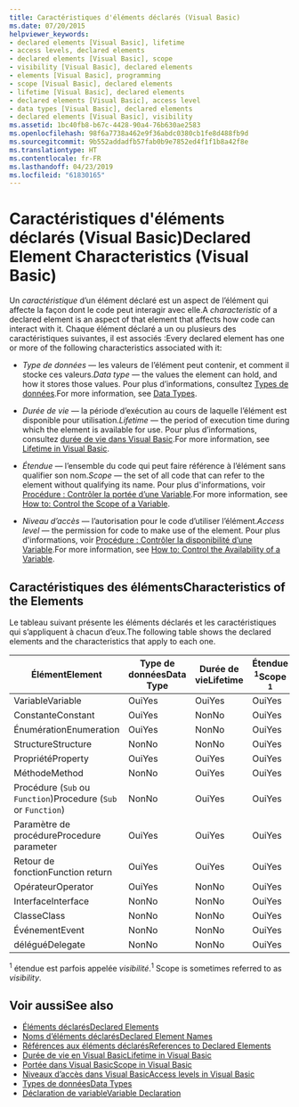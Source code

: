 ```yaml
---
title: Caractéristiques d'éléments déclarés (Visual Basic)
ms.date: 07/20/2015
helpviewer_keywords:
- declared elements [Visual Basic], lifetime
- access levels, declared elements
- declared elements [Visual Basic], scope
- visibility [Visual Basic], declared elements
- elements [Visual Basic], programming
- scope [Visual Basic], declared elements
- lifetime [Visual Basic], declared elements
- declared elements [Visual Basic], access level
- data types [Visual Basic], declared elements
- declared elements [Visual Basic], visibility
ms.assetid: 1bc40fb8-b67c-4428-90a4-76b630ae2583
ms.openlocfilehash: 98f6a7738a462e9f36abdc0380cb1fe8d488fb9d
ms.sourcegitcommit: 9b552addadfb57fab0b9e7852ed4f1f1b8a42f8e
ms.translationtype: HT
ms.contentlocale: fr-FR
ms.lasthandoff: 04/23/2019
ms.locfileid: "61830165"
---
```

# <a name="declared-element-characteristics-visual-basic"></a><span data-ttu-id="b2453-102">Caractéristiques d'éléments déclarés (Visual Basic)</span><span class="sxs-lookup"><span data-stu-id="b2453-102">Declared Element Characteristics (Visual Basic)</span></span>
<span data-ttu-id="b2453-103">Un *caractéristique* d’un élément déclaré est un aspect de l’élément qui affecte la façon dont le code peut interagir avec elle.</span><span class="sxs-lookup"><span data-stu-id="b2453-103">A *characteristic* of a declared element is an aspect of that element that affects how code can interact with it.</span></span> <span data-ttu-id="b2453-104">Chaque élément déclaré a un ou plusieurs des caractéristiques suivantes, il est associés :</span><span class="sxs-lookup"><span data-stu-id="b2453-104">Every declared element has one or more of the following characteristics associated with it:</span></span>  
  
- <span data-ttu-id="b2453-105">*Type de données* — les valeurs de l’élément peut contenir, et comment il stocke ces valeurs.</span><span class="sxs-lookup"><span data-stu-id="b2453-105">*Data type* — the values the element can hold, and how it stores those values.</span></span> <span data-ttu-id="b2453-106">Pour plus d’informations, consultez [Types de données](../../../../visual-basic/language-reference/data-types/index.md).</span><span class="sxs-lookup"><span data-stu-id="b2453-106">For more information, see [Data Types](../../../../visual-basic/language-reference/data-types/index.md).</span></span>  
  
- <span data-ttu-id="b2453-107">*Durée de vie* — la période d’exécution au cours de laquelle l’élément est disponible pour utilisation.</span><span class="sxs-lookup"><span data-stu-id="b2453-107">*Lifetime* — the period of execution time during which the element is available for use.</span></span> <span data-ttu-id="b2453-108">Pour plus d’informations, consultez [durée de vie dans Visual Basic](../../../../visual-basic/programming-guide/language-features/declared-elements/lifetime.md).</span><span class="sxs-lookup"><span data-stu-id="b2453-108">For more information, see [Lifetime in Visual Basic](../../../../visual-basic/programming-guide/language-features/declared-elements/lifetime.md).</span></span>  
  
- <span data-ttu-id="b2453-109">*Étendue* — l’ensemble du code qui peut faire référence à l’élément sans qualifier son nom.</span><span class="sxs-lookup"><span data-stu-id="b2453-109">*Scope* — the set of all code that can refer to the element without qualifying its name.</span></span> <span data-ttu-id="b2453-110">Pour plus d'informations, voir [Procédure : Contrôler la portée d’une Variable](../../../../visual-basic/programming-guide/language-features/declared-elements/how-to-control-the-scope-of-a-variable.md).</span><span class="sxs-lookup"><span data-stu-id="b2453-110">For more information, see [How to: Control the Scope of a Variable](../../../../visual-basic/programming-guide/language-features/declared-elements/how-to-control-the-scope-of-a-variable.md).</span></span>  
  
- <span data-ttu-id="b2453-111">*Niveau d’accès* — l’autorisation pour le code d’utiliser l’élément.</span><span class="sxs-lookup"><span data-stu-id="b2453-111">*Access level* — the permission for code to make use of the element.</span></span> <span data-ttu-id="b2453-112">Pour plus d'informations, voir [Procédure : Contrôler la disponibilité d’une Variable](../../../../visual-basic/programming-guide/language-features/declared-elements/how-to-control-the-availability-of-a-variable.md).</span><span class="sxs-lookup"><span data-stu-id="b2453-112">For more information, see [How to: Control the Availability of a Variable](../../../../visual-basic/programming-guide/language-features/declared-elements/how-to-control-the-availability-of-a-variable.md).</span></span>  
  
## <a name="characteristics-of-the-elements"></a><span data-ttu-id="b2453-113">Caractéristiques des éléments</span><span class="sxs-lookup"><span data-stu-id="b2453-113">Characteristics of the Elements</span></span>  
 <span data-ttu-id="b2453-114">Le tableau suivant présente les éléments déclarés et les caractéristiques qui s’appliquent à chacun d’eux.</span><span class="sxs-lookup"><span data-stu-id="b2453-114">The following table shows the declared elements and the characteristics that apply to each one.</span></span>  
  
|<span data-ttu-id="b2453-115">Élément</span><span class="sxs-lookup"><span data-stu-id="b2453-115">Element</span></span>|<span data-ttu-id="b2453-116">Type de données</span><span class="sxs-lookup"><span data-stu-id="b2453-116">Data Type</span></span>|<span data-ttu-id="b2453-117">Durée de vie</span><span class="sxs-lookup"><span data-stu-id="b2453-117">Lifetime</span></span>|<span data-ttu-id="b2453-118">Étendue <sup>1</sup></span><span class="sxs-lookup"><span data-stu-id="b2453-118">Scope <sup>1</sup></span></span>|<span data-ttu-id="b2453-119">Niveau d’accès</span><span class="sxs-lookup"><span data-stu-id="b2453-119">Access Level</span></span>|  
|-------------|---------------|--------------|------------------------|------------------|  
|<span data-ttu-id="b2453-120">Variable</span><span class="sxs-lookup"><span data-stu-id="b2453-120">Variable</span></span>|<span data-ttu-id="b2453-121">Oui</span><span class="sxs-lookup"><span data-stu-id="b2453-121">Yes</span></span>|<span data-ttu-id="b2453-122">Oui</span><span class="sxs-lookup"><span data-stu-id="b2453-122">Yes</span></span>|<span data-ttu-id="b2453-123">Oui</span><span class="sxs-lookup"><span data-stu-id="b2453-123">Yes</span></span>|<span data-ttu-id="b2453-124">Oui</span><span class="sxs-lookup"><span data-stu-id="b2453-124">Yes</span></span>|  
|<span data-ttu-id="b2453-125">Constante</span><span class="sxs-lookup"><span data-stu-id="b2453-125">Constant</span></span>|<span data-ttu-id="b2453-126">Oui</span><span class="sxs-lookup"><span data-stu-id="b2453-126">Yes</span></span>|<span data-ttu-id="b2453-127">Non</span><span class="sxs-lookup"><span data-stu-id="b2453-127">No</span></span>|<span data-ttu-id="b2453-128">Oui</span><span class="sxs-lookup"><span data-stu-id="b2453-128">Yes</span></span>|<span data-ttu-id="b2453-129">Oui</span><span class="sxs-lookup"><span data-stu-id="b2453-129">Yes</span></span>|  
|<span data-ttu-id="b2453-130">Énumération</span><span class="sxs-lookup"><span data-stu-id="b2453-130">Enumeration</span></span>|<span data-ttu-id="b2453-131">Oui</span><span class="sxs-lookup"><span data-stu-id="b2453-131">Yes</span></span>|<span data-ttu-id="b2453-132">Non</span><span class="sxs-lookup"><span data-stu-id="b2453-132">No</span></span>|<span data-ttu-id="b2453-133">Oui</span><span class="sxs-lookup"><span data-stu-id="b2453-133">Yes</span></span>|<span data-ttu-id="b2453-134">Oui</span><span class="sxs-lookup"><span data-stu-id="b2453-134">Yes</span></span>|  
|<span data-ttu-id="b2453-135">Structure</span><span class="sxs-lookup"><span data-stu-id="b2453-135">Structure</span></span>|<span data-ttu-id="b2453-136">Non</span><span class="sxs-lookup"><span data-stu-id="b2453-136">No</span></span>|<span data-ttu-id="b2453-137">Non</span><span class="sxs-lookup"><span data-stu-id="b2453-137">No</span></span>|<span data-ttu-id="b2453-138">Oui</span><span class="sxs-lookup"><span data-stu-id="b2453-138">Yes</span></span>|<span data-ttu-id="b2453-139">Oui</span><span class="sxs-lookup"><span data-stu-id="b2453-139">Yes</span></span>|  
|<span data-ttu-id="b2453-140">Propriété</span><span class="sxs-lookup"><span data-stu-id="b2453-140">Property</span></span>|<span data-ttu-id="b2453-141">Oui</span><span class="sxs-lookup"><span data-stu-id="b2453-141">Yes</span></span>|<span data-ttu-id="b2453-142">Oui</span><span class="sxs-lookup"><span data-stu-id="b2453-142">Yes</span></span>|<span data-ttu-id="b2453-143">Oui</span><span class="sxs-lookup"><span data-stu-id="b2453-143">Yes</span></span>|<span data-ttu-id="b2453-144">Oui</span><span class="sxs-lookup"><span data-stu-id="b2453-144">Yes</span></span>|  
|<span data-ttu-id="b2453-145">Méthode</span><span class="sxs-lookup"><span data-stu-id="b2453-145">Method</span></span>|<span data-ttu-id="b2453-146">Non</span><span class="sxs-lookup"><span data-stu-id="b2453-146">No</span></span>|<span data-ttu-id="b2453-147">Oui</span><span class="sxs-lookup"><span data-stu-id="b2453-147">Yes</span></span>|<span data-ttu-id="b2453-148">Oui</span><span class="sxs-lookup"><span data-stu-id="b2453-148">Yes</span></span>|<span data-ttu-id="b2453-149">Oui</span><span class="sxs-lookup"><span data-stu-id="b2453-149">Yes</span></span>|  
|<span data-ttu-id="b2453-150">Procédure (`Sub` ou `Function`)</span><span class="sxs-lookup"><span data-stu-id="b2453-150">Procedure (`Sub` or `Function`)</span></span>|<span data-ttu-id="b2453-151">Non</span><span class="sxs-lookup"><span data-stu-id="b2453-151">No</span></span>|<span data-ttu-id="b2453-152">Oui</span><span class="sxs-lookup"><span data-stu-id="b2453-152">Yes</span></span>|<span data-ttu-id="b2453-153">Oui</span><span class="sxs-lookup"><span data-stu-id="b2453-153">Yes</span></span>|<span data-ttu-id="b2453-154">Oui</span><span class="sxs-lookup"><span data-stu-id="b2453-154">Yes</span></span>|  
|<span data-ttu-id="b2453-155">Paramètre de procédure</span><span class="sxs-lookup"><span data-stu-id="b2453-155">Procedure parameter</span></span>|<span data-ttu-id="b2453-156">Oui</span><span class="sxs-lookup"><span data-stu-id="b2453-156">Yes</span></span>|<span data-ttu-id="b2453-157">Oui</span><span class="sxs-lookup"><span data-stu-id="b2453-157">Yes</span></span>|<span data-ttu-id="b2453-158">Oui</span><span class="sxs-lookup"><span data-stu-id="b2453-158">Yes</span></span>|<span data-ttu-id="b2453-159">Non</span><span class="sxs-lookup"><span data-stu-id="b2453-159">No</span></span>|  
|<span data-ttu-id="b2453-160">Retour de fonction</span><span class="sxs-lookup"><span data-stu-id="b2453-160">Function return</span></span>|<span data-ttu-id="b2453-161">Oui</span><span class="sxs-lookup"><span data-stu-id="b2453-161">Yes</span></span>|<span data-ttu-id="b2453-162">Oui</span><span class="sxs-lookup"><span data-stu-id="b2453-162">Yes</span></span>|<span data-ttu-id="b2453-163">Oui</span><span class="sxs-lookup"><span data-stu-id="b2453-163">Yes</span></span>|<span data-ttu-id="b2453-164">Non</span><span class="sxs-lookup"><span data-stu-id="b2453-164">No</span></span>|  
|<span data-ttu-id="b2453-165">Opérateur</span><span class="sxs-lookup"><span data-stu-id="b2453-165">Operator</span></span>|<span data-ttu-id="b2453-166">Oui</span><span class="sxs-lookup"><span data-stu-id="b2453-166">Yes</span></span>|<span data-ttu-id="b2453-167">Non</span><span class="sxs-lookup"><span data-stu-id="b2453-167">No</span></span>|<span data-ttu-id="b2453-168">Oui</span><span class="sxs-lookup"><span data-stu-id="b2453-168">Yes</span></span>|<span data-ttu-id="b2453-169">Oui</span><span class="sxs-lookup"><span data-stu-id="b2453-169">Yes</span></span>|  
|<span data-ttu-id="b2453-170">Interface</span><span class="sxs-lookup"><span data-stu-id="b2453-170">Interface</span></span>|<span data-ttu-id="b2453-171">Non</span><span class="sxs-lookup"><span data-stu-id="b2453-171">No</span></span>|<span data-ttu-id="b2453-172">Non</span><span class="sxs-lookup"><span data-stu-id="b2453-172">No</span></span>|<span data-ttu-id="b2453-173">Oui</span><span class="sxs-lookup"><span data-stu-id="b2453-173">Yes</span></span>|<span data-ttu-id="b2453-174">Oui</span><span class="sxs-lookup"><span data-stu-id="b2453-174">Yes</span></span>|  
|<span data-ttu-id="b2453-175">Classe</span><span class="sxs-lookup"><span data-stu-id="b2453-175">Class</span></span>|<span data-ttu-id="b2453-176">Non</span><span class="sxs-lookup"><span data-stu-id="b2453-176">No</span></span>|<span data-ttu-id="b2453-177">Non</span><span class="sxs-lookup"><span data-stu-id="b2453-177">No</span></span>|<span data-ttu-id="b2453-178">Oui</span><span class="sxs-lookup"><span data-stu-id="b2453-178">Yes</span></span>|<span data-ttu-id="b2453-179">Oui</span><span class="sxs-lookup"><span data-stu-id="b2453-179">Yes</span></span>|  
|<span data-ttu-id="b2453-180">Événement</span><span class="sxs-lookup"><span data-stu-id="b2453-180">Event</span></span>|<span data-ttu-id="b2453-181">Non</span><span class="sxs-lookup"><span data-stu-id="b2453-181">No</span></span>|<span data-ttu-id="b2453-182">Non</span><span class="sxs-lookup"><span data-stu-id="b2453-182">No</span></span>|<span data-ttu-id="b2453-183">Oui</span><span class="sxs-lookup"><span data-stu-id="b2453-183">Yes</span></span>|<span data-ttu-id="b2453-184">Oui</span><span class="sxs-lookup"><span data-stu-id="b2453-184">Yes</span></span>|  
|<span data-ttu-id="b2453-185">délégué</span><span class="sxs-lookup"><span data-stu-id="b2453-185">Delegate</span></span>|<span data-ttu-id="b2453-186">Non</span><span class="sxs-lookup"><span data-stu-id="b2453-186">No</span></span>|<span data-ttu-id="b2453-187">Non</span><span class="sxs-lookup"><span data-stu-id="b2453-187">No</span></span>|<span data-ttu-id="b2453-188">Oui</span><span class="sxs-lookup"><span data-stu-id="b2453-188">Yes</span></span>|<span data-ttu-id="b2453-189">Oui</span><span class="sxs-lookup"><span data-stu-id="b2453-189">Yes</span></span>|  
  
 <span data-ttu-id="b2453-190"><sup>1</sup> étendue est parfois appelée *visibilité*.</span><span class="sxs-lookup"><span data-stu-id="b2453-190"><sup>1</sup> Scope is sometimes referred to as *visibility*.</span></span>  
  
## <a name="see-also"></a><span data-ttu-id="b2453-191">Voir aussi</span><span class="sxs-lookup"><span data-stu-id="b2453-191">See also</span></span>

- [<span data-ttu-id="b2453-192">Éléments déclarés</span><span class="sxs-lookup"><span data-stu-id="b2453-192">Declared Elements</span></span>](../../../../visual-basic/programming-guide/language-features/declared-elements/index.md)
- [<span data-ttu-id="b2453-193">Noms d’éléments déclarés</span><span class="sxs-lookup"><span data-stu-id="b2453-193">Declared Element Names</span></span>](../../../../visual-basic/programming-guide/language-features/declared-elements/declared-element-names.md)
- [<span data-ttu-id="b2453-194">Références aux éléments déclarés</span><span class="sxs-lookup"><span data-stu-id="b2453-194">References to Declared Elements</span></span>](../../../../visual-basic/programming-guide/language-features/declared-elements/references-to-declared-elements.md)
- [<span data-ttu-id="b2453-195">Durée de vie en Visual Basic</span><span class="sxs-lookup"><span data-stu-id="b2453-195">Lifetime in Visual Basic</span></span>](../../../../visual-basic/programming-guide/language-features/declared-elements/lifetime.md)
- [<span data-ttu-id="b2453-196">Portée dans Visual Basic</span><span class="sxs-lookup"><span data-stu-id="b2453-196">Scope in Visual Basic</span></span>](../../../../visual-basic/programming-guide/language-features/declared-elements/scope.md)
- [<span data-ttu-id="b2453-197">Niveaux d’accès dans Visual Basic</span><span class="sxs-lookup"><span data-stu-id="b2453-197">Access levels in Visual Basic</span></span>](../../../../visual-basic/programming-guide/language-features/declared-elements/access-levels.md)
- [<span data-ttu-id="b2453-198">Types de données</span><span class="sxs-lookup"><span data-stu-id="b2453-198">Data Types</span></span>](../../../../visual-basic/programming-guide/language-features/data-types/index.md)
- [<span data-ttu-id="b2453-199">Déclaration de variable</span><span class="sxs-lookup"><span data-stu-id="b2453-199">Variable Declaration</span></span>](../../../../visual-basic/programming-guide/language-features/variables/variable-declaration.md)
